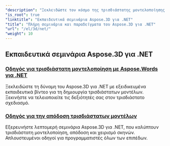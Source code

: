 ```yaml
---
"description": "Ξεκλειδώστε τον κόσμο της τρισδιάστατης μοντελοποίησης και της κινούμενης εικόνας με τα εκπαιδευτικά σεμινάρια Aspose.3D για .NET. Αναβαθμίστε τα έργα σας χωρίς κόπο – από την απόδοση έως τη γραμμική εξώθηση."
"is_root": true
"linktitle": "Εκπαιδευτικά σεμινάρια Aspose.3D για .NET"
"title": "Πλήρη σεμινάρια και παραδείγματα του Aspose.3D για .NET"
"url": "/el/3d/net/"
"weight": 10
---
```


## Εκπαιδευτικά σεμινάρια Aspose.3D για .NET
### [Οδηγός για τρισδιάστατη μοντελοποίηση με Aspose.Words για .NET](./guide-to-3d-modeling/)
Ξεκλειδώστε τη δύναμη του Aspose.3D για .NET με εξειδικευμένα εκπαιδευτικά βίντεο για τη δημιουργία τρισδιάστατων μοντέλων. Ξεκινήστε να τελειοποιείτε τις δεξιότητές σας στον τρισδιάστατο σχεδιασμό.
### [Οδηγός για την απόδοση τρισδιάστατων μοντέλων](./guide-to-rendering/)
Εξερευνήστε λεπτομερή σεμινάρια Aspose.3D για .NET, που καλύπτουν τρισδιάστατη μοντελοποίηση, απόδοση και χειρισμό σκηνών. Απλουστευμένοι οδηγοί για προγραμματιστές όλων των επιπέδων.